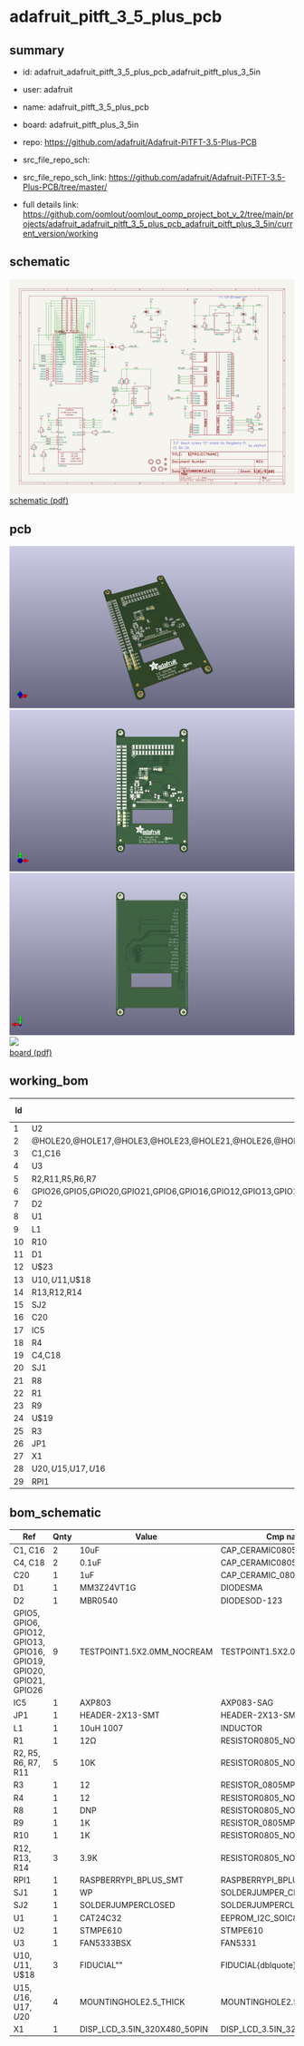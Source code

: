 # adafruit_pitft_3_5_plus_pcb
 
## summary 
* id: adafruit_adafruit_pitft_3_5_plus_pcb_adafruit_pitft_plus_3_5in
* user: adafruit
* name: adafruit_pitft_3_5_plus_pcb
* board: adafruit_pitft_plus_3_5in
* repo: https://github.com/adafruit/Adafruit-PiTFT-3.5-Plus-PCB



* src_file_repo_sch: 
* src_file_repo_sch_link: https://github.com/adafruit/Adafruit-PiTFT-3.5-Plus-PCB/tree/master/
* full details link: https://github.com/oomlout/oomlout_oomp_project_bot_v_2/tree/main/projects/adafruit_adafruit_pitft_3_5_plus_pcb_adafruit_pitft_plus_3_5in/current_version/working  

## schematic  
![](working_schematic_600.png)  
[schematic (pdf)](working_schematic.pdf)  

## pcb  
![](working_3d_600.png) 
![](working_3d_front_600.png)  
![](working_3d_back_600.png)  
![](working_600.png)  
[board (pdf)](working.pdf)  

## working_bom
| Id | Designator | Footprint | Quantity | Designation | Supplier and ref |  | None | 
| --- | --- | --- | --- | --- | --- | --- | --- | 
| 1 | U2 | QFN16_3MM | 1 | STMPE610 |  |  | [''] | 
| 2 | @HOLE20,@HOLE17,@HOLE3,@HOLE23,@HOLE21,@HOLE26,@HOLE14,@HOLE12,@HOLE8,@HOLE2,@HOLE27,@HOLE10,@HOLE5,@HOLE13,@HOLE22,@HOLE0,@HOLE25,@HOLE15,@HOLE6,@HOLE11,@HOLE19,@HOLE9,@HOLE18,@HOLE1,@HOLE16,@HOLE7,@HOLE24,@HOLE4 |  | 28 |  |  |  | [''] | 
| 3 | C1,C16 | 0805-NO | 2 | 10uF |  |  | [''] | 
| 4 | U3 | SOT23-5@1 | 1 | FAN5333BSX |  |  | [''] | 
| 5 | R2,R11,R5,R6,R7 | 0805-NO | 5 | 10K |  |  | [''] | 
| 6 | GPIO26,GPIO5,GPIO20,GPIO21,GPIO6,GPIO16,GPIO12,GPIO13,GPIO19 | PAD-1.5X2.0 | 9 |  |  |  | [''] | 
| 7 | D2 | SOD-123 | 1 | MBR0540 |  |  | [''] | 
| 8 | U1 | SOIC8_150MIL | 1 | CAT24C32 |  |  | [''] | 
| 9 | L1 | INDUCTOR_1007 | 1 | 10uH 1007 |  |  | [''] | 
| 10 | R10 | 0805-NO | 1 | 1K |  |  | [''] | 
| 11 | D1 | SMADIODE | 1 | MM3Z24VT1G |  |  | [''] | 
| 12 | U$23 | ADAFRUIT_TEXT_20MM | 1 |  |  |  | [''] | 
| 13 | U$10,U$11,U$18 | FIDUCIAL_1MM | 3 | FIDUCIAL" |  |  | [''] | 
| 14 | R13,R12,R14 | 0805-NO | 3 | 3.9K |  |  | [''] | 
| 15 | SJ2 | SOLDERJUMPER_CLOSEDWIRE | 1 |  |  |  | [''] | 
| 16 | C20 | _0805MP | 1 | 1uF |  |  | [''] | 
| 17 | IC5 | SOT23 | 1 | AXP803 |  |  | [''] | 
| 18 | R4 | 0805-NO | 1 | 12 |  |  | [''] | 
| 19 | C4,C18 | 0805-NO | 2 | 0.1uF |  |  | [''] | 
| 20 | SJ1 | SOLDERJUMPER_CLOSEDWIRE | 1 | WP |  |  | [''] | 
| 21 | R8 | 0805-NO | 1 | DNP |  |  | [''] | 
| 22 | R1 | 0805-NO | 1 | 12Ω |  |  | [''] | 
| 23 | R9 | _0805MP | 1 | 1K |  |  | [''] | 
| 24 | U$19 | PCBFEAT-REV-056 | 1 |  |  |  | [''] | 
| 25 | R3 | _0805MP | 1 | 12 |  |  | [''] | 
| 26 | JP1 | 2X13_SMT_MALE | 1 |  |  |  | [''] | 
| 27 | X1 | TFT_3.5IN_320X480_50PIN | 1 |  |  |  | [''] | 
| 28 | U$20,U$15,U$17,U$16 | MOUNTINGHOLE_2.5_PLATED_THICK | 4 | MOUNTINGHOLE2.5_THICK |  |  | [''] | 
| 29 | RPI1 | RASPBERRYPI_BPLUS_SHIELD_SMT | 1 | RASPBERRYPI_BPLUS_SMT |  |  | [''] | 


## bom_schematic
| Ref | Qnty | Value | Cmp name | Footprint | Description | Vendor | DNP | 
| --- | --- | --- | --- | --- | --- | --- | --- | 
| C1, C16 | 2 | 10uF | CAP_CERAMIC0805-NOOUTLINE | working:0805-NO |  |  |  | 
| C4, C18 | 2 | 0.1uF | CAP_CERAMIC0805-NOOUTLINE | working:0805-NO |  |  |  | 
| C20 | 1 | 1uF | CAP_CERAMIC_0805MP | working:_0805MP |  |  |  | 
| D1 | 1 | MM3Z24VT1G | DIODESMA | working:SMADIODE |  |  |  | 
| D2 | 1 | MBR0540 | DIODESOD-123 | working:SOD-123 |  |  |  | 
| GPIO5, GPIO6, GPIO12, GPIO13, GPIO16, GPIO19, GPIO20, GPIO21, GPIO26 | 9 | TESTPOINT1.5X2.0MM_NOCREAM | TESTPOINT1.5X2.0MM_NOCREAM | working:PAD-1.5X2.0 |  |  |  | 
| IC5 | 1 | AXP803 | AXP083-SAG | working:SOT23 |  |  |  | 
| JP1 | 1 | HEADER-2X13-SMT | HEADER-2X13-SMT | working:2X13_SMT_MALE |  |  |  | 
| L1 | 1 | 10uH 1007 | INDUCTOR | working:INDUCTOR_1007 |  |  |  | 
| R1 | 1 | 12Ω | RESISTOR0805_NOOUTLINE | working:0805-NO |  |  |  | 
| R2, R5, R6, R7, R11 | 5 | 10K | RESISTOR0805_NOOUTLINE | working:0805-NO |  |  |  | 
| R3 | 1 | 12 | RESISTOR_0805MP | working:_0805MP |  |  |  | 
| R4 | 1 | 12 | RESISTOR0805_NOOUTLINE | working:0805-NO |  |  |  | 
| R8 | 1 | DNP | RESISTOR0805_NOOUTLINE | working:0805-NO |  |  |  | 
| R9 | 1 | 1K | RESISTOR_0805MP | working:_0805MP |  |  |  | 
| R10 | 1 | 1K | RESISTOR0805_NOOUTLINE | working:0805-NO |  |  |  | 
| R12, R13, R14 | 3 | 3.9K | RESISTOR0805_NOOUTLINE | working:0805-NO |  |  |  | 
| RPI1 | 1 | RASPBERRYPI_BPLUS_SMT | RASPBERRYPI_BPLUS_SMT | working:RASPBERRYPI_BPLUS_SHIELD_SMT |  |  |  | 
| SJ1 | 1 | WP | SOLDERJUMPER_CLOSED | working:SOLDERJUMPER_CLOSEDWIRE |  |  |  | 
| SJ2 | 1 | SOLDERJUMPERCLOSED | SOLDERJUMPERCLOSED | working:SOLDERJUMPER_CLOSEDWIRE |  |  |  | 
| U1 | 1 | CAT24C32 | EEPROM_I2C_SOIC8_GENERIC | working:SOIC8_150MIL |  |  |  | 
| U2 | 1 | STMPE610 | STMPE610 | working:QFN16_3MM |  |  |  | 
| U3 | 1 | FAN5333BSX | FAN5331 | working:SOT23-5@1 |  |  |  | 
| U$10, U$11, U$18 | 3 | FIDUCIAL"" | FIDUCIAL{dblquote}{dblquote} | working:FIDUCIAL_1MM |  |  |  | 
| U$15, U$16, U$17, U$20 | 4 | MOUNTINGHOLE2.5_THICK | MOUNTINGHOLE2.5_THICK | working:MOUNTINGHOLE_2.5_PLATED_THICK |  |  |  | 
| X1 | 1 | DISP_LCD_3.5IN_320X480_50PIN | DISP_LCD_3.5IN_320X480_50PIN | working:TFT_3.5IN_320X480_50PIN |  |  |  | 



